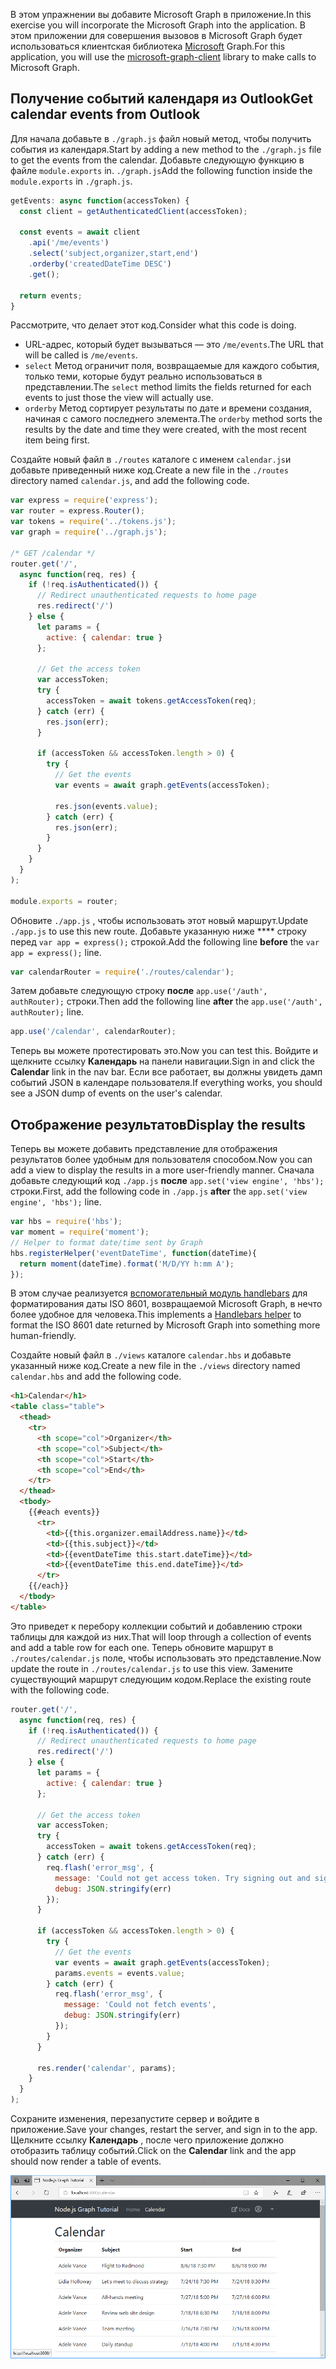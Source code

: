 <!-- markdownlint-disable MD002 MD041 -->

<span data-ttu-id="9434f-101">В этом упражнении вы добавите Microsoft Graph в приложение.</span><span class="sxs-lookup"><span data-stu-id="9434f-101">In this exercise you will incorporate the Microsoft Graph into the application.</span></span> <span data-ttu-id="9434f-102">В этом приложении для совершения вызовов в Microsoft Graph будет использоваться клиентская библиотека [Microsoft](https://github.com/microsoftgraph/msgraph-sdk-javascript) Graph.</span><span class="sxs-lookup"><span data-stu-id="9434f-102">For this application, you will use the [microsoft-graph-client](https://github.com/microsoftgraph/msgraph-sdk-javascript) library to make calls to Microsoft Graph.</span></span>

## <a name="get-calendar-events-from-outlook"></a><span data-ttu-id="9434f-103">Получение событий календаря из Outlook</span><span class="sxs-lookup"><span data-stu-id="9434f-103">Get calendar events from Outlook</span></span>

<span data-ttu-id="9434f-104">Для начала добавьте в `./graph.js` файл новый метод, чтобы получить события из календаря.</span><span class="sxs-lookup"><span data-stu-id="9434f-104">Start by adding a new method to the `./graph.js` file to get the events from the calendar.</span></span> <span data-ttu-id="9434f-105">Добавьте следующую функцию в файле `module.exports` in. `./graph.js`</span><span class="sxs-lookup"><span data-stu-id="9434f-105">Add the following function inside the `module.exports` in `./graph.js`.</span></span>

```js
getEvents: async function(accessToken) {
  const client = getAuthenticatedClient(accessToken);

  const events = await client
    .api('/me/events')
    .select('subject,organizer,start,end')
    .orderby('createdDateTime DESC')
    .get();

  return events;
}
```

<span data-ttu-id="9434f-106">Рассмотрите, что делает этот код.</span><span class="sxs-lookup"><span data-stu-id="9434f-106">Consider what this code is doing.</span></span>

- <span data-ttu-id="9434f-107">URL-адрес, который будет вызываться — это `/me/events`.</span><span class="sxs-lookup"><span data-stu-id="9434f-107">The URL that will be called is `/me/events`.</span></span>
- <span data-ttu-id="9434f-108">`select` Метод ограничит поля, возвращаемые для каждого события, только теми, которые будут реально использоваться в представлении.</span><span class="sxs-lookup"><span data-stu-id="9434f-108">The `select` method limits the fields returned for each events to just those the view will actually use.</span></span>
- <span data-ttu-id="9434f-109">`orderby` Метод сортирует результаты по дате и времени создания, начиная с самого последнего элемента.</span><span class="sxs-lookup"><span data-stu-id="9434f-109">The `orderby` method sorts the results by the date and time they were created, with the most recent item being first.</span></span>

<span data-ttu-id="9434f-110">Создайте новый файл в `./routes` каталоге с именем `calendar.js`и добавьте приведенный ниже код.</span><span class="sxs-lookup"><span data-stu-id="9434f-110">Create a new file in the `./routes` directory named `calendar.js`, and add the following code.</span></span>

```js
var express = require('express');
var router = express.Router();
var tokens = require('../tokens.js');
var graph = require('../graph.js');

/* GET /calendar */
router.get('/',
  async function(req, res) {
    if (!req.isAuthenticated()) {
      // Redirect unauthenticated requests to home page
      res.redirect('/')
    } else {
      let params = {
        active: { calendar: true }
      };

      // Get the access token
      var accessToken;
      try {
        accessToken = await tokens.getAccessToken(req);
      } catch (err) {
        res.json(err);
      }

      if (accessToken && accessToken.length > 0) {
        try {
          // Get the events
          var events = await graph.getEvents(accessToken);

          res.json(events.value);
        } catch (err) {
          res.json(err);
        }
      }
    }
  }
);

module.exports = router;
```

<span data-ttu-id="9434f-111">Обновите `./app.js` , чтобы использовать этот новый маршрут.</span><span class="sxs-lookup"><span data-stu-id="9434f-111">Update `./app.js` to use this new route.</span></span> <span data-ttu-id="9434f-112">Добавьте указанную ниже \*\*\*\* строку перед `var app = express();` строкой.</span><span class="sxs-lookup"><span data-stu-id="9434f-112">Add the following line **before** the `var app = express();` line.</span></span>

```js
var calendarRouter = require('./routes/calendar');
```

<span data-ttu-id="9434f-113">Затем добавьте следующую строку **после** `app.use('/auth', authRouter);` строки.</span><span class="sxs-lookup"><span data-stu-id="9434f-113">Then add the following line **after** the `app.use('/auth', authRouter);` line.</span></span>

```js
app.use('/calendar', calendarRouter);
```

<span data-ttu-id="9434f-114">Теперь вы можете протестировать это.</span><span class="sxs-lookup"><span data-stu-id="9434f-114">Now you can test this.</span></span> <span data-ttu-id="9434f-115">Войдите и щелкните ссылку **Календарь** на панели навигации.</span><span class="sxs-lookup"><span data-stu-id="9434f-115">Sign in and click the **Calendar** link in the nav bar.</span></span> <span data-ttu-id="9434f-116">Если все работает, вы должны увидеть дамп событий JSON в календаре пользователя.</span><span class="sxs-lookup"><span data-stu-id="9434f-116">If everything works, you should see a JSON dump of events on the user's calendar.</span></span>

## <a name="display-the-results"></a><span data-ttu-id="9434f-117">Отображение результатов</span><span class="sxs-lookup"><span data-stu-id="9434f-117">Display the results</span></span>

<span data-ttu-id="9434f-118">Теперь вы можете добавить представление для отображения результатов более удобным для пользователя способом.</span><span class="sxs-lookup"><span data-stu-id="9434f-118">Now you can add a view to display the results in a more user-friendly manner.</span></span> <span data-ttu-id="9434f-119">Сначала добавьте следующий код `./app.js` **после** `app.set('view engine', 'hbs');` строки.</span><span class="sxs-lookup"><span data-stu-id="9434f-119">First, add the following code in `./app.js` **after** the `app.set('view engine', 'hbs');` line.</span></span>

```js
var hbs = require('hbs');
var moment = require('moment');
// Helper to format date/time sent by Graph
hbs.registerHelper('eventDateTime', function(dateTime){
  return moment(dateTime).format('M/D/YY h:mm A');
});
```

<span data-ttu-id="9434f-120">В этом случае реализуется [вспомогательный модуль handlebars](http://handlebarsjs.com/#helpers) для форматирования даты ISO 8601, возвращаемой Microsoft Graph, в нечто более удобное для человека.</span><span class="sxs-lookup"><span data-stu-id="9434f-120">This implements a [Handlebars helper](http://handlebarsjs.com/#helpers) to format the ISO 8601 date returned by Microsoft Graph into something more human-friendly.</span></span>

<span data-ttu-id="9434f-121">Создайте новый файл в `./views` каталоге `calendar.hbs` и добавьте указанный ниже код.</span><span class="sxs-lookup"><span data-stu-id="9434f-121">Create a new file in the `./views` directory named `calendar.hbs` and add the following code.</span></span>

```html
<h1>Calendar</h1>
<table class="table">
  <thead>
    <tr>
      <th scope="col">Organizer</th>
      <th scope="col">Subject</th>
      <th scope="col">Start</th>
      <th scope="col">End</th>
    </tr>
  </thead>
  <tbody>
    {{#each events}}
      <tr>
        <td>{{this.organizer.emailAddress.name}}</td>
        <td>{{this.subject}}</td>
        <td>{{eventDateTime this.start.dateTime}}</td>
        <td>{{eventDateTime this.end.dateTime}}</td>
      </tr>
    {{/each}}
  </tbody>
</table>
```

<span data-ttu-id="9434f-122">Это приведет к перебору коллекции событий и добавлению строки таблицы для каждой из них.</span><span class="sxs-lookup"><span data-stu-id="9434f-122">That will loop through a collection of events and add a table row for each one.</span></span> <span data-ttu-id="9434f-123">Теперь обновите маршрут в `./routes/calendar.js` поле, чтобы использовать это представление.</span><span class="sxs-lookup"><span data-stu-id="9434f-123">Now update the route in `./routes/calendar.js` to use this view.</span></span> <span data-ttu-id="9434f-124">Замените существующий маршрут следующим кодом.</span><span class="sxs-lookup"><span data-stu-id="9434f-124">Replace the existing route with the following code.</span></span>

```js
router.get('/',
  async function(req, res) {
    if (!req.isAuthenticated()) {
      // Redirect unauthenticated requests to home page
      res.redirect('/')
    } else {
      let params = {
        active: { calendar: true }
      };

      // Get the access token
      var accessToken;
      try {
        accessToken = await tokens.getAccessToken(req);
      } catch (err) {
        req.flash('error_msg', {
          message: 'Could not get access token. Try signing out and signing in again.',
          debug: JSON.stringify(err)
        });
      }

      if (accessToken && accessToken.length > 0) {
        try {
          // Get the events
          var events = await graph.getEvents(accessToken);
          params.events = events.value;
        } catch (err) {
          req.flash('error_msg', {
            message: 'Could not fetch events',
            debug: JSON.stringify(err)
          });
        }
      }

      res.render('calendar', params);
    }
  }
);
```

<span data-ttu-id="9434f-125">Сохраните изменения, перезапустите сервер и войдите в приложение.</span><span class="sxs-lookup"><span data-stu-id="9434f-125">Save your changes, restart the server, and sign in to the app.</span></span> <span data-ttu-id="9434f-126">Щелкните ссылку **Календарь** , после чего приложение должно отобразить таблицу событий.</span><span class="sxs-lookup"><span data-stu-id="9434f-126">Click on the **Calendar** link and the app should now render a table of events.</span></span>

![Снимок экрана С таблицей событий](./images/add-msgraph-01.png)